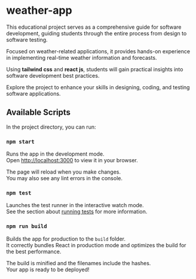 # weather-app
This educational project serves as a comprehensive guide for software development, guiding students through the entire process from design to software testing.

Focused on weather-related applications, it provides hands-on experience in implementing real-time weather information and forecasts.

Using **tailwind css** and **react js**, students will gain practical insights into software development best practices.

Explore the project to enhance your skills in designing, coding, and testing software applications.


## Available Scripts

In the project directory, you can run:

### `npm start`

Runs the app in the development mode.\
Open [http://localhost:3000](http://localhost:3000) to view it in your browser.

The page will reload when you make changes.\
You may also see any lint errors in the console.

### `npm test`

Launches the test runner in the interactive watch mode.\
See the section about [running tests](https://facebook.github.io/create-react-app/docs/running-tests) for more information.

### `npm run build`

Builds the app for production to the `build` folder.\
It correctly bundles React in production mode and optimizes the build for the best performance.

The build is minified and the filenames include the hashes.\
Your app is ready to be deployed!
